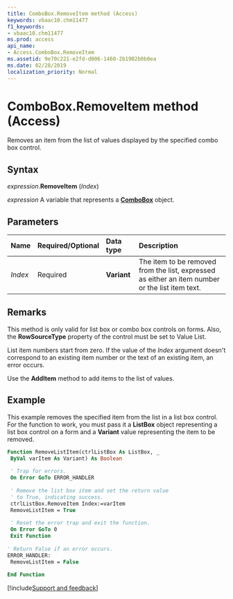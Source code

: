 ```yaml
---
title: ComboBox.RemoveItem method (Access)
keywords: vbaac10.chm11477
f1_keywords:
- vbaac10.chm11477
ms.prod: access
api_name:
- Access.ComboBox.RemoveItem
ms.assetid: 9e70c221-e2fd-d006-1460-2b1902b0b0ea
ms.date: 02/28/2019
localization_priority: Normal
---
```



# ComboBox.RemoveItem method (Access)

Removes an item from the list of values displayed by the specified combo box control.


## Syntax

_expression_.**RemoveItem** (_Index_)

_expression_ A variable that represents a **[ComboBox](Access.ComboBox.md)** object.


## Parameters

|Name|Required/Optional|Data type|Description|
|:-----|:-----|:-----|:-----|
| _Index_|Required|**Variant**|The item to be removed from the list, expressed as either an item number or the list item text.|

## Remarks

This method is only valid for list box or combo box controls on forms. Also, the **RowSourceType** property of the control must be set to Value List.

List item numbers start from zero. If the value of the _Index_ argument doesn't correspond to an existing item number or the text of an existing item, an error occurs.

Use the **AddItem** method to add items to the list of values.


## Example

This example removes the specified item from the list in a list box control. For the function to work, you must pass it a **ListBox** object representing a list box control on a form and a **Variant** value representing the item to be removed.

```vb
Function RemoveListItem(ctrlListBox As ListBox, _ 
 ByVal varItem As Variant) As Boolean 
 
 ' Trap for errors. 
 On Error GoTo ERROR_HANDLER 
 
 ' Remove the list box item and set the return value 
 ' to True, indicating success. 
 ctrlListBox.RemoveItem Index:=varItem 
 RemoveListItem = True 
 
 ' Reset the error trap and exit the function. 
 On Error GoTo 0 
 Exit Function 
 
' Return False if an error occurs. 
ERROR_HANDLER: 
 RemoveListItem = False 
 
End Function
```




[!include[Support and feedback](~/includes/feedback-boilerplate.md)]
